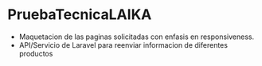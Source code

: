 # PruebaTecnicaLAIKA
- Maquetacion de las paginas solicitadas con enfasis en responsiveness.
- API/Servicio de Laravel para reenviar informacion de diferentes productos 

